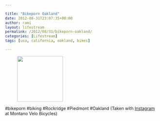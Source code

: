 ```yaml
---

title: "Bikeporn Oakland"
date: 2012-08-31T23:07:35+00:00
author: rami
layout: lifestream 
permalink: /2012/08/31/bikeporn-oakland/
categories: [Lifestream]
tags: [usa, california, oakland, bikes]

---
```


<div id='gallery-49' class='gallery galleryid-1889 gallery-columns-3 gallery-size-thumbnail'>
  <figure class='gallery-item'> 
  
  <div class='gallery-icon landscape'>
    <a href='http://139.59.20.41/2012/08/31/bikeporn-biking-rockridge-piedmont-oakland/attachment/1890/'><img width="150" height="150" src="http://139.59.20.41/wp-content/uploads/2012/08/tumblr_m9n6wnf2ub1qb4qlko1_1280-150x150.jpg" class="attachment-thumbnail size-thumbnail" alt="" srcset="http://139.59.20.41/wp-content/uploads/2012/08/tumblr_m9n6wnf2ub1qb4qlko1_1280-150x150.jpg 150w, http://139.59.20.41/wp-content/uploads/2012/08/tumblr_m9n6wnf2ub1qb4qlko1_1280-300x300.jpg 300w, http://139.59.20.41/wp-content/uploads/2012/08/tumblr_m9n6wnf2ub1qb4qlko1_1280-100x100.jpg 100w, http://139.59.20.41/wp-content/uploads/2012/08/tumblr_m9n6wnf2ub1qb4qlko1_1280.jpg 612w" sizes="100vw" /></a>
  </div></figure>
</div>

#bikeporn #biking #Rockridge #Piedmont #Oakland (Taken with [Instagram](http://instagram.com) at Montano Velo Bicycles)

